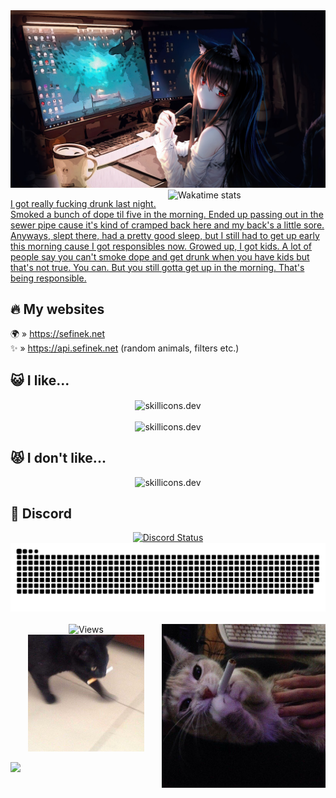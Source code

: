 <img src="images/4355954.jpg" alt="Anime Programming Wallpaper">

<a href="https://wakatime.com/@Sefinek" target="_blank">
	<img width="50%" align="right" src="https://github-readme-stats.vercel.app/api/wakatime?username=Sefinek&border_radius=13px&theme=dark&border_color=151515&range=all_time&custom_title=📝+〢+Sefinek%27s+Wakatime+stats" alt="Wakatime stats">
</a>

[I got really fucking drunk last night. Smoked a bunch of dope til five in the morning. Ended up passing out in the sewer pipe cause it's kind of cramped back here and my back's a little sore. Anyways, slept there, had a pretty good sleep, but I still had to get up early this morning cause I got responsibles now. Growed up, I got kids. A lot of people say you can't smoke dope and get drunk when you have kids but that's not true. You can. But you still gotta get up in the morning. That's being responsible.](https://www.youtube.com/watch?v=uQa1YyNOc_o)

## 🔥 My websites
🌍 » https://sefinek.net  
✨ » https://api.sefinek.net (random animals, filters etc.)  

## 😺 I like...
<div align="center">
    <img src="https://skillicons.dev/icons?i=html,css,js,nodejs,express,cs" height="50px" alt="skillicons.dev" align="center"><br><br>
    <img src="https://skillicons.dev/icons?i=idea,raspberrypi,cloudflare,mongo,linux,github,nginx" height="50px" alt="skillicons.dev">
</div>

## 😾 I don't like...
<div align="center">
    <img src="https://skillicons.dev/icons?i=visualstudio,php,mysql,python,cpp,wordpress,jquery" height="50px" alt="skillicons.dev">
</div>

## 🌌 Discord
<a href="https://sefinek.net" target="_blank">
    <div align="center"><img src="https://lanyard.cnrad.dev/api/561621386569973783?bg=151515&borderRadius=13px" width="47%" alt="Discord Status"></div>
</a>

<div align="center">
    <img src="https://raw.githubusercontent.com/sefinek24/sefinek24/snake/github-snake-dark.svg" alt="Snake"><br><br>
</div>


<img width="52%" align="right" src="images/cat.jpg" alt="Cat 1">
<div align="center">
    <img src="https://count.getloli.com/get/@sefinek-github-readme?theme=rule34" alt="Views" title="Profile views">
    <img width="37%" src="images/cat2.png" alt="Cat 2">
</div>



![](https://hit.yhype.me/github/profile?user_id=92880265)